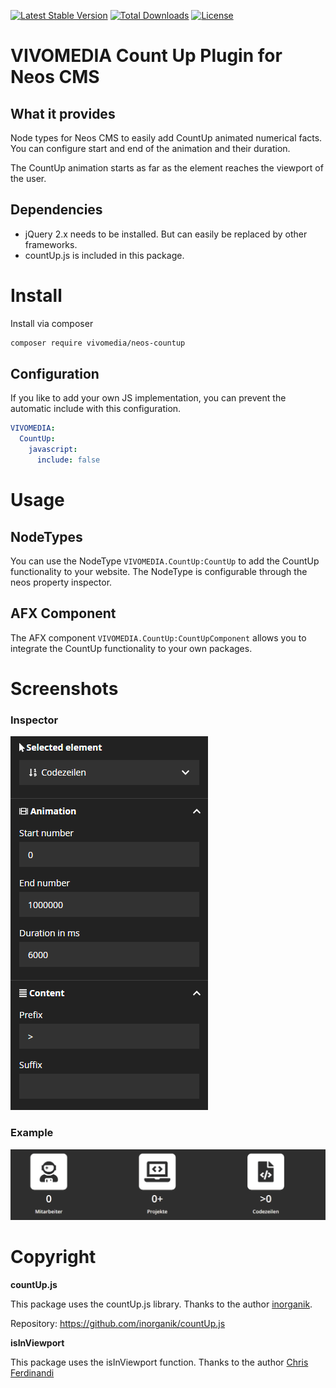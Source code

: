 [![Latest Stable Version](https://poser.pugx.org/vivomedia/neos-countup/v/stable)](https://packagist.org/packages/vivomedia/neos-countup)
[![Total Downloads](https://poser.pugx.org/vivomedia/neos-countup/downloads)](https://packagist.org/packages/vivomedia/neos-countup)
[![License](https://poser.pugx.org/vivomedia/neos-countup/license)](https://packagist.org/packages/vivomedia/neos-countup)

# VIVOMEDIA Count Up Plugin for Neos CMS

## What it provides
Node types for Neos CMS to easily add CountUp animated numerical facts. You can configure start and end of the animation and their duration.

The CountUp animation starts as far as the element reaches the viewport of the user.

## Dependencies
* jQuery 2.x needs to be installed. But can easily be replaced by other frameworks. 
* countUp.js is included in this package. 

# Install
Install via composer
```bash
composer require vivomedia/neos-countup
```

## Configuration

If you like to add your own JS implementation, you can prevent the automatic include with this configuration. 

```yaml
VIVOMEDIA:
  CountUp:
    javascript:
      include: false
```

# Usage
## NodeTypes
You can use the NodeType `VIVOMEDIA.CountUp:CountUp` to add the CountUp functionality to your website. The NodeType is configurable through the neos property inspector. 

## AFX Component
The AFX component `VIVOMEDIA.CountUp:CountUpComponent` allows you to integrate the CountUp functionality to your own packages.





# Screenshots
### Inspector 
![Inspector](./Documentation/inspector.png "Neos CMS Inspector")


### Example 
![Inspector](./Documentation/countup.gif "Neos CMS Inspector")



# Copyright

**countUp.js**

This package uses the countUp.js library. Thanks to the author [inorganik](https://github.com/inorganik).  

Repository: https://github.com/inorganik/countUp.js

**isInViewport**

This package uses the isInViewport function. Thanks to the author [Chris Ferdinandi](https://gomakethings.com)
